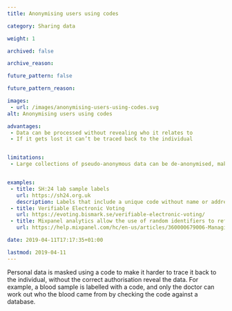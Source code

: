 ```yaml
---
title: Anonymising users using codes

category: Sharing data

weight: 1

archived: false

archive_reason:

future_pattern: false

future_pattern_reason:

images:
 - url: /images/anonymising-users-using-codes.svg
alt: Anonymising users using codes

advantages:
 - Data can be processed without revealing who it relates to
 - If it gets lost it can’t be traced back to the individual


limitations:
 - Large collections of pseudo-anonymous data can be de-anonymised, making it possible to identify people. In some cases differential privacy is recommended.


examples:
 - title: SH:24 lab sample labels
   url: https://sh24.org.uk
   description: Labels that include a unique code without name or address of the person who submitted the sample
 - title: Verifiable Electronic Voting
   url: https://evoting.bismark.se/verifiable-electronic-voting/
 - title: Mixpanel analytics allow the use of random identifiers to refer to individual users
   url: https://help.mixpanel.com/hc/en-us/articles/360000679006-Managing-Personal-Information#use-randomly-generated-identifiers

date: 2019-04-11T17:17:35+01:00

lastmod: 2019-04-11
---
```

Personal data is masked using a code to make it harder to trace it back to the individual, without the correct authorisation reveal the data. For example, a blood sample is labelled with a code, and only the doctor can work out who the blood came from by checking the code against a database.

